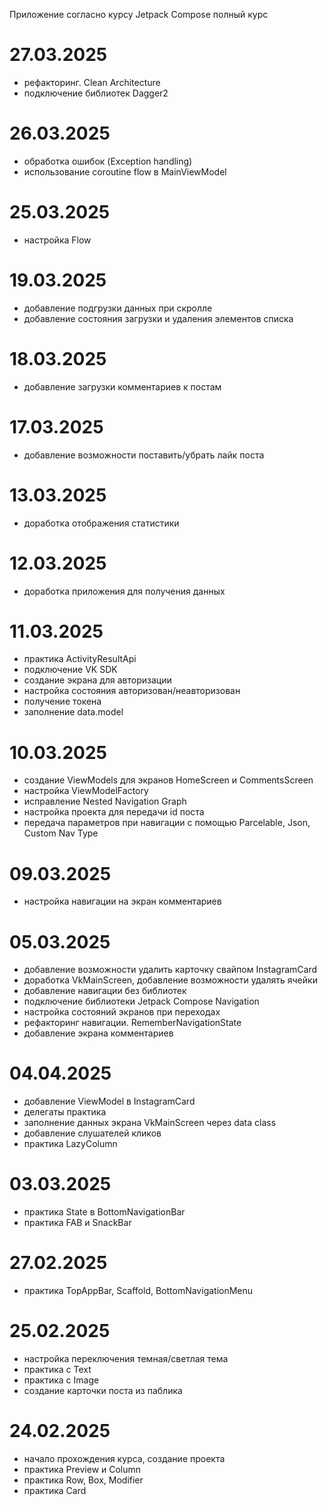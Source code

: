 Приложение согласно курсу Jetpack Compose полный курс

# 27.03.2025
- рефакторинг. Clean Architecture
- подключение библиотек Dagger2

# 26.03.2025
- обработка ошибок (Exception handling)
- использование coroutine flow в MainViewModel

# 25.03.2025
- настройка Flow 

# 19.03.2025
- добавление подгрузки данных при скролле
- добавление состояния загрузки и удаления элементов списка

# 18.03.2025
- добавление загрузки комментариев к постам

# 17.03.2025
- добавление возможности поставить/убрать лайк поста

# 13.03.2025
- доработка отображения статистики

# 12.03.2025
- доработка приложения для получения данных

# 11.03.2025
- практика ActivityResultApi
- подключение VK SDK
- создание экрана для авторизации
- настройка состояния авторизован/неавторизован
- получение токена
- заполнение data.model

# 10.03.2025
- создание ViewModels для экранов HomeScreen и CommentsScreen
- настройка ViewModelFactory
- исправление Nested Navigation Graph
- настройка проекта для передачи id поста
- передача параметров при навигации с помощью Parcelable, Json, Custom Nav Type

# 09.03.2025
- настройка навигации на экран комментариев

# 05.03.2025
- добавление возможности удалить карточку свайпом InstagramCard
- доработка VkMainScreen, добавление возможности удалять ячейки
- добавление навигации без библиотек
- подключение библиотеки Jetpack Compose Navigation
- настройка состояний экранов при переходах
- рефакторинг навигации. RememberNavigationState
- добавление экрана комментариев

# 04.04.2025
- добавление ViewModel в InstagramCard
- делегаты практика
- заполнение данных экрана VkMainScreen через data class
- добавление слушателей кликов
- практика LazyColumn

# 03.03.2025
- практика State в BottomNavigationBar
- практика FAB и SnackBar

# 27.02.2025
- практика TopAppBar, Scaffold, BottomNavigationMenu

# 25.02.2025
- настройка переключения темная/светлая тема
- практика с Text
- практика с Image
- создание карточки поста из паблика

# 24.02.2025
- начало прохождения курса, создание проекта
- практика Preview и Column
- практика Row, Box, Modifier
- практика Card